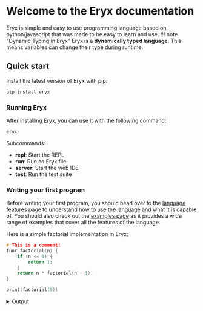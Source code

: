 # Welcome to the Eryx documentation

Eryx is simple and easy to use programming language based on python/javascript that was made to be easy to learn and use.
!!! note "Dynamic Typing in Eryx"
    Eryx is a **dynamically typed language**. This means variables can change their type during runtime.

## Quick start

Install the latest version of Eryx with pip:

```sh
pip install eryx
```

### Running Eryx

After installing Eryx, you can use it with the following command:

```sh
eryx
```

Subcommands:

- **repl**: Start the REPL
- **run**: Run an Eryx file
- **server**: Start the web IDE
- **test**: Run the test suite

### Writing your first program

Before writing your first program, you should head over to the [language features page](/language-features) to understand how to use the language and what it is capable of.
You should also check out the [examples page](/examples) as it provides a wide range of examples that cover all the features of the language.

Here is a simple factorial implementation in Eryx:
```C title="factorial.eryx" linenums="1"
# This is a comment!
func factorial(n) {
    if (n <= 1) {
        return 1;
    }
    return n * factorial(n - 1);
}

print(factorial(5))
```
<details>
<summary>Output</summary>
```C linenums="1"
120
```
</details>